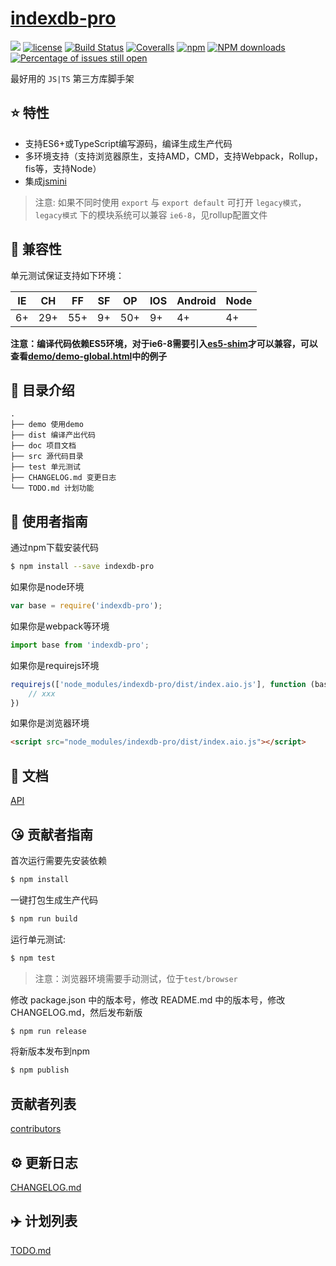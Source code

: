 # [indexdb-pro](https://github.com/hqzh/indexdb-pro)
[![](https://img.shields.io/badge/Powered%20by-jslib%20base-brightgreen.svg)](https://github.com/yanhaijing/jslib-base)
[![license](https://img.shields.io/badge/license-MIT-blue.svg)](https://github.com/hqzh/indexdb-pro/blob/master/LICENSE)
[![Build Status](https://travis-ci.org/hqzh/indexdb-pro.svg?branch=master)](https://travis-ci.org/hqzh/indexdb-pro)
[![Coveralls](https://img.shields.io/coveralls/hqzh/indexdb-pro.svg)](https://coveralls.io/github/hqzh/indexdb-pro)
[![npm](https://img.shields.io/badge/npm-0.1.0-orange.svg)](https://www.npmjs.com/package/indexdb-pro)
[![NPM downloads](http://img.shields.io/npm/dm/indexdb-pro.svg?style=flat-square)](http://www.npmtrends.com/indexdb-pro)
[![Percentage of issues still open](http://isitmaintained.com/badge/open/hqzh/indexdb-pro.svg)](http://isitmaintained.com/project/hqzh/indexdb-pro "Percentage of issues still open")

最好用的 `JS|TS` 第三方库脚手架

## :star: 特性

- 支持ES6+或TypeScript编写源码，编译生成生产代码
- 多环境支持（支持浏览器原生，支持AMD，CMD，支持Webpack，Rollup，fis等，支持Node）
- 集成[jsmini](https://github.com/jsmini)

> 注意: 如果不同时使用 `export` 与 `export default` 可打开 `legacy模式`，`legacy模式` 下的模块系统可以兼容 `ie6-8`，见rollup配置文件

## :pill: 兼容性
单元测试保证支持如下环境：

| IE   | CH   | FF   | SF   | OP   | IOS  | Android   | Node  |
| ---- | ---- | ---- | ---- | ---- | ---- | ---- | ----- |
| 6+   | 29+ | 55+  | 9+   | 50+  | 9+   | 4+   | 4+ |

**注意：编译代码依赖ES5环境，对于ie6-8需要引入[es5-shim](http://github.com/es-shims/es5-shim/)才可以兼容，可以查看[demo/demo-global.html](./demo/demo-global.html)中的例子**

## :open_file_folder: 目录介绍

```
.
├── demo 使用demo
├── dist 编译产出代码
├── doc 项目文档
├── src 源代码目录
├── test 单元测试
├── CHANGELOG.md 变更日志
└── TODO.md 计划功能
```

## :rocket: 使用者指南

通过npm下载安装代码

```bash
$ npm install --save indexdb-pro
```

如果你是node环境

```js
var base = require('indexdb-pro');
```

如果你是webpack等环境

```js
import base from 'indexdb-pro';
```

如果你是requirejs环境

```js
requirejs(['node_modules/indexdb-pro/dist/index.aio.js'], function (base) {
    // xxx
})
```

如果你是浏览器环境

```html
<script src="node_modules/indexdb-pro/dist/index.aio.js"></script>
```

## :bookmark_tabs: 文档
[API](./doc/api.md)

## :kissing_heart: 贡献者指南
首次运行需要先安装依赖

```bash
$ npm install
```

一键打包生成生产代码

```bash
$ npm run build
```

运行单元测试:

```bash
$ npm test
```

> 注意：浏览器环境需要手动测试，位于`test/browser`

修改 package.json 中的版本号，修改 README.md 中的版本号，修改 CHANGELOG.md，然后发布新版

```bash
$ npm run release
```

将新版本发布到npm

```bash
$ npm publish
```

## 贡献者列表

[contributors](https://github.com/hqzh/indexdb-pro/graphs/contributors)

## :gear: 更新日志
[CHANGELOG.md](./CHANGELOG.md)

## :airplane: 计划列表
[TODO.md](./TODO.md)
